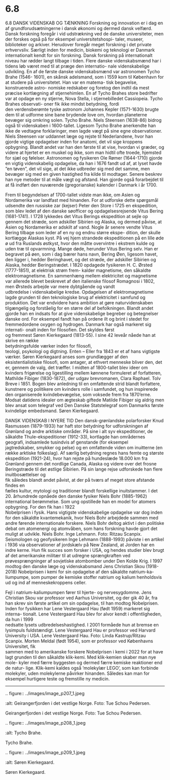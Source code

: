 # 6.8

6.8 
DANSK VIDENSKAB OG 
TÆNKNING
Forskning og innovation er i dag en af grundforudsætningerne i dansk økonomi 
og dermed dansk velfærd. Dansk forskning foregår i vid udstrækning ved de 
danske universiteter, men der forskes også på for eksempel universitetshospi-
taler, museer, biblioteker og arkiver. Herudover foregår meget forskning i det 
private erhvervsliv. Særligt inden for medicin, biokemi og teknologi er Danmark 
internationalt kendt for sin forskning. 
Dansk forskning på internationalt niveau har rødder langt tilbage i tiden. Flere 
danske videnskabsmænd har i tidens løb været med til at præge den internatio-
nale videnskabelige udvikling. 
En af de første danske videnskabsmænd var astronomen Tycho Brahe (1546-
1601), en skånsk adelsmand, som i 1559 kom til København for at studere på 
universitetet. Han var en matema-
tisk begavelse, konstruerede astro-
nomiske redskaber og foretog den 
indtil da mest præcise kortlægning 
af stjernehimlen. En af Tycho Brahes 
store bedrifter var at opdage en ny 
stjerne, Nova Stella, i stjernebilledet 
Cassiopeia. Tycho Brahes observati-
oner	 fik	 ikke	 mindst	 betydning,	 fordi	
den verdensberømte tyske astronom 
Johannes Kepler (1571-1630) brugte 
dem til at udforme sine bane brydende 
love om, hvordan planeterne bevæger 
sig omkring solen. 
Tycho Brahe.
Niels Steensen (1638-86) bidrog også til videnskaben i 1600-tallet. Ligesom Tycho 
Brahe anerkendte han ikke de vedtagne forklaringer, men lagde vægt på sine egne 
observationer. Niels Steensen var uddannet læge og rejste til Nederlandene, hvor 
han gjorde vigtige opdagelser inden for anatomi, det vil sige kroppens opbygning. 
Blandt andet var han den første til at vise, hvordan vi græder, og videre at hjertet er 
en muskel og ikke, som man hidtil ofte troede, hjemsted for sjæl og følelser. 
Astronomen og fysikeren Ole Rømer (1644-1710) gjorde en vigtig videnskabelig 
opdagelse, da han i 1676 fandt ud af, at lyset havde ”en tøven”, det vil sige, at det 
ikke udbreder sig med det samme, men bevæger sig med en given hastighed fra 
kilde til modtager. Senere beskrev han nye metoder til at måle vægt og afstand. 
Han gjorde også forarbejdet til at få indført den nuværende (gregorianske) 
kalender i Danmark i år 1700.
 
 Frem til begyndelsen af 1700-tallet vidste man ikke, om Asien og Nordamerika var 
landfast med hinanden. For at udforske dette spørgsmål udsendte den russiske 
zar (kejser) Peter den Store i 1725 en ekspedition, som blev ledet af den danske 
søofficer	og	opdagelsesrejsende	Vitus	Bering	(1681-1741).	I	1728	lykkedes	det	
Vitus Berings ekspedition at sejle op gennem det stræde, som adskiller Sibirien 
og Alaska, og dermed påvise, at Asien og Nordamerika er adskilt af vand. Nogle 
år senere vendte Vitus Bering tilbage som leder af en ny og endnu større ekspe-
dition, der skulle kortlægge Alaskas kyst. På vej hjem strandede ekspeditionen 
på en lille øde ø ud fra Ruslands østkyst, hvor den måtte overvintre i ekstrem 
kulde og uden træ til opvarmning. Mange døde, herunder Vitus Bering selv. Han 
er begravet på øen, som i dag bærer hans navn, Bering Øen, ligesom havet, den 
ligger i, hedder Beringhavet, og det stræde, der adskiller Sibirien og Alaska, 
hedder Beringstrædet. 
I 1820 opdagede fysikeren H. C. Ørsted (1777-1851), at elektrisk strøm frem-
kalder magnetisme, den såkaldte elektromagnetisme. En sammenhæng mellem 
elektricitet og magnetisme var allerede blevet beskrevet af den italienske 
filosof	Romagnosi	i	1802,	men	Ørsteds	arbejde	var	mere	dybtgående	og	vandt	
udbredelse i videnskabelige kredse. Opdagelsen af elektromagnetisme lagde 
grunden til den teknologiske brug af elektricitet i samfund og produktion. Det 
var endvidere hans ambition at gøre naturvidenskaben tilgængelig og forståelig 
for en større del af befolkningen. Blandt andet gjorde han en indsats for at give 
videnskabelige begreber og betegnelser danske ord. For eksempel fandt han på 
ordene ilt og brint i stedet for fremmedordene oxygen og hydrogen.
Danmark har også markeret sig internati-
onalt	 inden	 for	 filosofien.	 Det	 skyldes	 først	
og fremmest Søren Kierkegaard (1813-55). 
I sine	42	leveår	nåede	han	at	skrive	en	række	
betydningsfulde	 værker	 inden	 for	 filosofi,	
teologi, psykologi og digtning. Enten – Eller 
fra 1843 er et af hans vigtigste værker. Søren 
Kierkegaard anses som grundlægger af den 
eksistentialistiske	 filosofi,	 som	 antager,	 at	
ethvert menneske bliver den, det er, gennem 
de	valg,	det	træffer.
I midten af 1800-tallet blev ideer om kvinders frigørelse og ligestilling mellem 
kønnene formuleret af forfatteren, Mathilde Fibiger (1830-1872), der udgav 
brevromanen, Clara Raphael. Tolv Breve i 1851. Bogen blev anledning til en 
omfattende strid blandt forfattere, kunstnere og politikere om kvinders rolle i 
samfundet, og hun inspirerede den organiserede kvindebevægelse, som voksede 
frem fra 1870’erne. Modsat datidens idealer om ægteskab giftede Matilde 
Fibiger sig aldrig men blev ansat som telegraf ved Den Danske Statstelegraf 
som Danmarks første kvindelige embedsmand.
Søren Kierkegaard.
 
 DANSK VIDENSKAB I NYERE TID
Den dansk-grønlandske polarforsker Knud Rasmussen (1879-1933) har haft 
stor betydning for udforskningen af Grønland og andre arktiske områder. På 
sine i alt syv ekspeditioner, de såkaldte Thule-ekspeditioner (1912-33), kortlagde 
han	 områdernes	 geografi,	 indsamlede	 tusindvis	 af	 genstande	 (for	 eksempel	
jagtredskaber, smykker og pelse) og en omfattende viden om inuitterne (en 
række arktiske folkeslag). Af særlig betydning regnes hans femte og største 
ekspedition (1921-24), hvor han rejste på hundeslæde 18.000 km fra Grønland 
gennem det nordlige Canada, Alaska og videre over det frosne Beringstræde til 
det	østlige	Sibirien.	På	sin	lange	rejse	udforskede	han	flere	inuitbosættelser	og	
fik	således	blandt	andet	påvist,	at	der	på	tværs	af	meget	store	afstande	findes	en	
fælles kultur, mytologi og traditioner blandt forskellige inuitstammer.
I det 20. århundrede opnåede den 
danske fysiker Niels Bohr (1885-1962) 
international berømmelse. Som ung 
opstillede han en model for atomers 
opbygning.	 For	 den	 fik	 han	 i	 1922	
Nobelprisen i fysik. Hans vigtigste 
videnskabelige opdagelse var dog 
inden for den såkaldte kvantemekanik, 
hvor Niels Bohr arbejdede sammen 
med andre førende internationale 
forskere. Niels Bohr deltog aktivt i 
den politiske debat om atomenergi og 
atomvåben, som hans forskning havde 
gjort det muligt at udvikle.
Niels Bohr.
Inge Lehmann. Foto: Ritzau Scanpix.
Seismologen og geofysikeren Inge 
Lehmann (1888-1993) påviste i en 
artikel i 1936 via observationer af 
jordskælv på New Zealand, at Jorden 
har	 en	 indre	 kerne.	 Hun	 fik	 succes	
som forsker i USA, og hendes studier 
blev brugt af det amerikanske militær 
til at udregne sprængkraften ved 
prøvesprængninger 
af 
sovjetiske 
atombomber under Den Kolde Krig. 
I 1997 modtog den danske læge og 
videnskabsmand Jens Christian Skou 
(1918-2018) Nobelprisen i kemi for sin 
opdagelse af den såkaldte natrium-ka-
liumpumpe, som pumper de kemiske 
stoffer	natrium	og	kalium	henholdsvis	
ud og ind af menneskekroppens celler. 
 
 Fejl i natrium-kaliumpumpen fører til hjerte- og nervesygdomme. Jens Christian 
Skou var professor ved Aarhus Universitet, og der gik 40 år, fra han skrev sin 
første artikel om sin opdagelse, til han modtog Nobelprisen.
Inden for fysikken har Lene Vestergaard Hau (født 1959) markeret sig interna-
tionalt.	Lene	Vestergaard	Hau	blev	for	alvor	kendt	i	offentligheden,	da	hun	i	1999	
nedsatte lysets udbredelseshastighed. I 2001 formåede hun at bremse en lysimpuls 
fuldstændigt. Lene Vestergaard Hau er professor ved Harvard University i USA.
Lene Vestergaard Hau. Foto: Linda Kastrup/Ritzau Scanpix.
Morten	Meldal	(født	 1954),	som	er	 professor	ved	Københavns	Universitet,	 fik	
sammen med to amerikanske forskere Nobelprisen i kemi i 2022 for at have 
lagt grunden til den såkaldte klik-kemi. Med klik-kemien skaber man nye mole-
kyler med færre byggesten og dermed færre kemiske reaktioner end de natur-
lige. Klik-kemi kaldes også ’molekylær LEGO’, som kan forbinde molekyler, uden 
molekylerne påvirker hinanden. Således kan man for eksempel hurtigere teste 
og fremstille ny medicin.
 
 ---

<!-- Figures extracted from nearby pages -->

.. figure:: ../images/image_p207_1.jpeg

   :alt: Geirangerfjorden i det vestlige Norge. Foto: Tue Schou Pedersen.

   Geirangerfjorden i det vestlige Norge. Foto: Tue Schou Pedersen.

.. figure:: ../images/image_p208_1.jpeg

   :alt: Tycho Brahe.

   Tycho Brahe.

.. figure:: ../images/image_p209_1.jpeg

   :alt: Søren Kierkegaard.

   Søren Kierkegaard.
